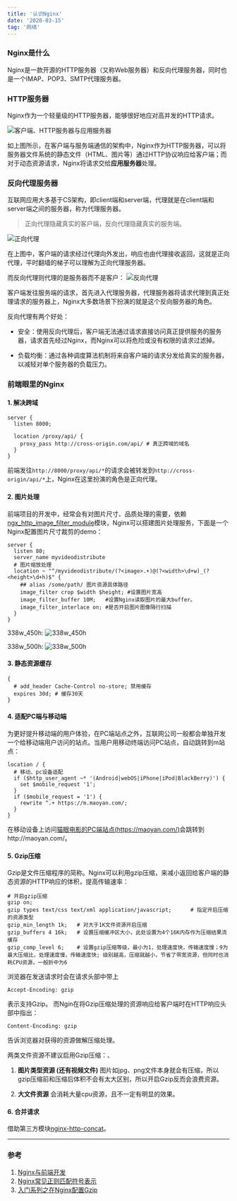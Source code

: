 ```yaml
---
title: '认识Nginx'
date: '2020-03-15'
tag: '网络'
---
```


### Nginx是什么
Nginx是一款开源的HTTP服务器（又称Web服务器）和反向代理服务器，同时也是一个IMAP、POP3、SMTP代理服务器。

### HTTP服务器
Nginx作为一个轻量级的HTTP服务器，能够很好地应对高并发的HTTP请求。

![客户端、HTTP服务器与应用服务器](https://pic.downk.cc/item/5e6cb1b7e83c3a1e3a2dbafd.jpg)

如上图所示，在客户端与服务端通信的架构中，Nginx作为HTTP服务器，可以将服务器文件系统的静态文件（HTML、图片等）通过HTTP协议响应给客户端；而对于动态资源请求，Nginx将请求交给**应用服务器**处理。

### 反向代理服务器
互联网应用大多基于CS架构，即client端和server端，代理就是在client端和server端之间的服务器，称为代理服务器。

> 正向代理隐藏真实的客户端，反向代理隐藏真实的服务端。

![正向代理](https://pic.downk.cc/item/5e6cb9d9e83c3a1e3a3586d0.jpg)

在上图中，客户端的请求经过代理向外发出，响应也由代理接收返回，这就是正向代理，平时翻墙的梯子可以理解为正向代理服务器。

而反向代理则代理的是服务器而不是客户：
![反向代理](https://pic.downk.cc/item/5e6cba9be83c3a1e3a3642ea.jpg)

客户端发往服务端的请求，首先进入代理服务器，代理服务器将请求代理到真正处理请求的服务器上，Nginx大多数场景下扮演的就是这个反向服务器的角色。

反向代理有两个好处：
- 安全：使用反向代理后，客户端无法通过请求直接访问真正提供服务的服务器，请求首先经过Nginx，而Nginx可以将危险或没有权限的请求过滤掉。

- 负载均衡：通过各种调度算法机制将来自客户端的请求分发给真实的服务器，以减轻对单个服务器的负载压力。

### 前端眼里的Nginx
#### 1. 解决跨域
```nginx
server {
  listen 8000;

  location /proxy/api/ {
    proxy_pass http://cross-origin.com/api/ # 真正跨域的域名
  }
}
```

前端发往`http://8000/proxy/api/*`的请求会被转发到`http://cross-origin/api/*`上，Nginx在这里扮演的角色是正向代理。

#### 2. 图片处理
前端项目的开发中，经常会有对图片尺寸、品质处理的需要，依赖[ngx_http_image_filter_module](http://nginx.org/en/docs/http/ngx_http_image_filter_module.html)模块，Nginx可以搭建图片处理服务，下面是一个Nginx配置图片尺寸裁剪的demo：
```nginx
server {
  listen 80;
  server_name myvideodistribute
  # 图片缩放处理
  location ~ "^/myvideodistribute/(?<image>.+)@(?<width>\d+w)_(?<height>\d+h)$" {
    ## alias /some/path/ 图片资源具体路径
    image_filter crop $width $height; #设置图片宽高
    image_filter_buffer 10M;   #设置Nginx读取图片的最大buffer。
    image_filter_interlace on; #是否开启图片图像隔行扫描
  }
}
```

338w_450h:
![338w_450h](https://pic.downk.cc/item/5e6cf5bae83c3a1e3a5b6b3d.jpg)

338w_500h:
![338w_500h](https://pic.downk.cc/item/5e6cf613e83c3a1e3a5ba2d2.jpg)

#### 3. 静态资源缓存
```nginx
{
  # add_header Cache-Control no-store; 禁用缓存
  expires 30d; # 缓存30天
}
```

#### 4. 适配PC端与移动端
为更好提升移动端的用户体验，在PC端站点之外，互联网公司一般都会单独开发一个给移动端用户访问的站点。当用户用移动终端访问PC站点，自动跳转到m站点：
```nginx
location / {
  # 移动、pc设备适配
  if ($http_user_agent ~* '(Android|webOS|iPhone|iPod|BlackBerry)') {
    set $mobile_request '1';
  }
  if ($mobile_request = '1') {
    rewrite ^.+ https://m.maoyan.com/;
  }
}
```

在移动设备上访问[猫眼电影的PC端站点(https://maoyan.com/)](https://maoyan.com/)会跳转到http://maoyan.com/。

#### 5. Gzip压缩
Gzip是文件压缩程序的简称。Nginx可以利用gzip压缩，来减小返回给客户端的静态资源的HTTP响应的体积，提高传输速率：
```nginx
# 开启gzip压缩
gzip on;
gzip types text/css text/xml application/javascript;      # 指定开启压缩的资源类型
gzip_min_length 1k;   # 对大于1K文件资源开启压缩
gzip_buffers 4 16k;   # 设置压缩缓冲区大小，此处设置为4个16K内存作为压缩结果流缓存
gzip_comp_level 6;    # 设置gzip压缩等级，最小为1，处理速度快，传输速度慢；9为最大压缩比，处理速度慢，传输速度快; 级别越高，压缩就越小，节省了带宽资源，但同时也消耗CPU资源，一般折中为6
```

浏览器在发送请求时会在请求头部中带上
```http
Accept-Encoding: gzip
```
表示支持Gzip。
而Ngin在将Gzip压缩处理的资源响应给客户端时在HTTP响应头部中指出：
```http
Content-Encoding: gzip
```
告诉浏览器对获得的资源做解压缩处理。

两类文件资源不建议启用Gzip压缩：、
1. **图片类型资源 (还有视频文件)**
    图片如jpg、png文件本身就会有压缩，所以gzip压缩前和压缩后体积不会有太大区别，所以开启Gzip反而会浪费资源。

2. **大文件资源**
    会消耗大量cpu资源，且不一定有明显的效果。

#### 6. 合并请求
借助第三方模块[nginx-http-concat](https://github.com/alibaba/nginx-http-concat)。

___
### 参考
1. [Nginx与前端开发](https://juejin.im/post/5bacbd395188255c8d0fd4b2)
2. [Nginx常见正则匹配符号表示](https://www.cnblogs.com/netsa/p/6383094.html)
3. [入门系列之在Nginx配置Gzip](https://juejin.im/post/5b518d1a6fb9a04fe548e8fc)
